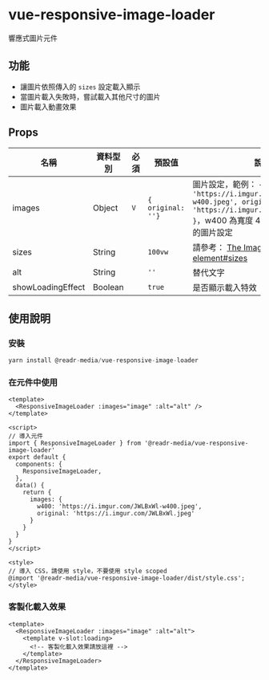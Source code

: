 # vue-responsive-image-loader

響應式圖片元件

## 功能
* 讓圖片依照傳入的 `sizes` 設定載入顯示
* 當圖片載入失敗時，嘗試載入其他尺寸的圖片
* 圖片載入動畫效果

## Props
| 名稱 | 資料型別 | 必須 | 預設值 | 說明 |
| --- | --- | --- | --- | --- |
| images | Object | `V` | `{ original: ''}` | 圖片設定，範例： `{ w400: 'https://i.imgur.com/JWLBxWl-w400.jpeg', original: 'https://i.imgur.com/JWLBxWl.jpeg' }`，w400 為寬度 400 以上時，要載入的圖片設定 |
| sizes | String |  | `100vw` | 請參考： [The Image Embed element#sizes](https://developer.mozilla.org/en-US/docs/Web/HTML/Element/img#attr-sizes) |
| alt | String |  | `''` | 替代文字 |
| showLoadingEffect | Boolean |  | `true` | 是否顯示載入特效 |

## 使用說明
### 安裝
```javascript
yarn install @readr-media/vue-responsive-image-loader
```

### 在元件中使用
```vue
<template>
  <ResponsiveImageLoader :images="image" :alt="alt" />
</template>

<script>
// 導入元件
import { ResponsiveImageLoader } from '@readr-media/vue-responsive-image-loader'
export default {
  components: {
    ResponsiveImageLoader,
  },
  data() {
    return {
      images: {
        w400: 'https://i.imgur.com/JWLBxWl-w400.jpeg',
        original: 'https://i.imgur.com/JWLBxWl.jpeg'
      }
    }
  }
}
</script>

<style>
// 導入 CSS，請使用 style，不要使用 style scoped
@import '@readr-media/vue-responsive-image-loader/dist/style.css';
</style>

```

### 客製化載入效果
```vue
<template>
  <ResponsiveImageLoader :images="image" :alt="alt">
    <template v-slot:loading>
      <!-- 客製化載入效果請放這裡 -->
    </template>
  </ResponsiveImageLoader>
</template>
```
